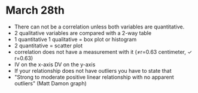 # March 28th

* There can not be a correlation unless both variables are quantitative.
* 2 qualitative variables are compared with a 2-way table
* 1 quantitative 1 qualitative = box plot or histogram
* 2 quantitative = scatter plot
* correlation does not have a measurement with it (≠r=0.63 centimeter, ✓ r=0.63)
* IV on the x-axis DV on the y-axis
* If your relationship does not have outliers you have to state that
* "Strong to moderate positive linear relationship with no apparent outliers" (Matt Damon graph)
